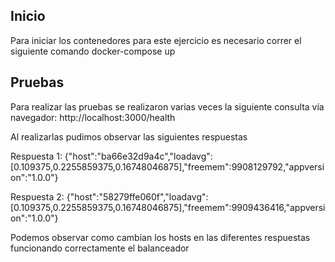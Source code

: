 ## Inicio

Para iniciar los contenedores para este ejercicio es necesario correr el siguiente comando
	docker-compose up

## Pruebas

Para realizar las pruebas se realizaron varias veces la siguiente consulta vía navegador:
	http://localhost:3000/health

Al realizarlas pudimos observar las siguientes respuestas

Respuesta 1:
	{"host":"ba66e32d9a4c","loadavg":[0.109375,0.2255859375,0.16748046875],"freemem":9908129792,"appversion":"1.0.0"}

Respuesta 2:
	{"host":"58279ffe060f","loadavg":[0.109375,0.2255859375,0.16748046875],"freemem":9909436416,"appversion":"1.0.0"}

Podemos observar como cambian los hosts en las diferentes respuestas funcionando correctamente el balanceador